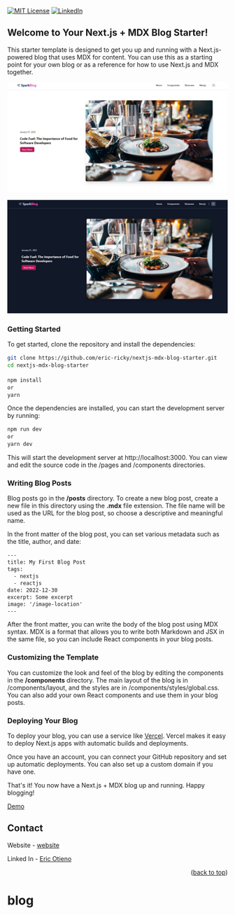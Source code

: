 <div id="top"></div>

[![MIT License][license-shield]][license-url]
[![LinkedIn][linkedin-shield]][linkedin-url]

## Welcome to Your Next.js + MDX Blog Starter!

This starter template is designed to get you up and running with a Next.js-powered blog that uses MDX for content. You can use this as a starting point for your own blog or as a reference for how to use Next.js and MDX together.

![Product Preview][product-preview-light]

![Product Preview][product-preview-dark]

### Getting Started

To get started, clone the repository and install the dependencies:

```sh
git clone https://github.com/eric-ricky/nextjs-mdx-blog-starter.git
cd nextjs-mdx-blog-starter

npm install
or
yarn
```

Once the dependencies are installed, you can start the development server by running:

```sh
npm run dev
or
yarn dev
```

This will start the development server at http://localhost:3000. You can view and edit the source code in the /pages and /components directories.

### Writing Blog Posts

Blog posts go in the **/posts** directory. To create a new blog post, create a new file in this directory using the **.mdx** file extension. The file name will be used as the URL for the blog post, so choose a descriptive and meaningful name.

In the front matter of the blog post, you can set various metadata such as the title, author, and date:

```
---
title: My First Blog Post
tags:
  - nextjs
  - reactjs
date: 2022-12-30
excerpt: Some excerpt
image: '/image-location'
---
```

After the front matter, you can write the body of the blog post using MDX syntax. MDX is a format that allows you to write both Markdown and JSX in the same file, so you can include React components in your blog posts.

### Customizing the Template

You can customize the look and feel of the blog by editing the components in the **/components** directory. The main layout of the blog is in /components/layout, and the styles are in /components/styles/global.css. You can also add your own React components and use them in your blog posts.

### Deploying Your Blog

To deploy your blog, you can use a service like [Vercel](https://vercel.com). Vercel makes it easy to deploy Next.js apps with automatic builds and deployments.

Once you have an account, you can connect your GitHub repository and set up automatic deployments. You can also set up a custom domain if you have one.

That's it! You now have a Next.js + MDX blog up and running. Happy blogging!

[Demo](https://sparkblog.vercel.app/)

<!-- ================== contact ================= -->

## Contact

Website - [website](https://erick-otieno-portfolio.vercel.app/)

Linked In - [Eric Otieno](https://linkedin.com/in/erick-otieno-7532b01b9)

<p align="right">(<a href="#top">back to top</a>)</p>

<!-- MARKDOWN LINKS & IMAGES -->

[license-shield]: https://img.shields.io/github/license/othneildrew/Best-README-Template.svg?style=for-the-badge
[license-url]: LICENSE.txt
[linkedin-shield]: https://img.shields.io/badge/-LinkedIn-black.svg?style=for-the-badge&logo=linkedin&colorB=555
[linkedin-url]: https://linkedin.com/in/erick-otieno-7532b01b9
[product-preview-dark]: preview-dark.jpeg
[product-preview-light]: preview-light.jpeg
# blog
